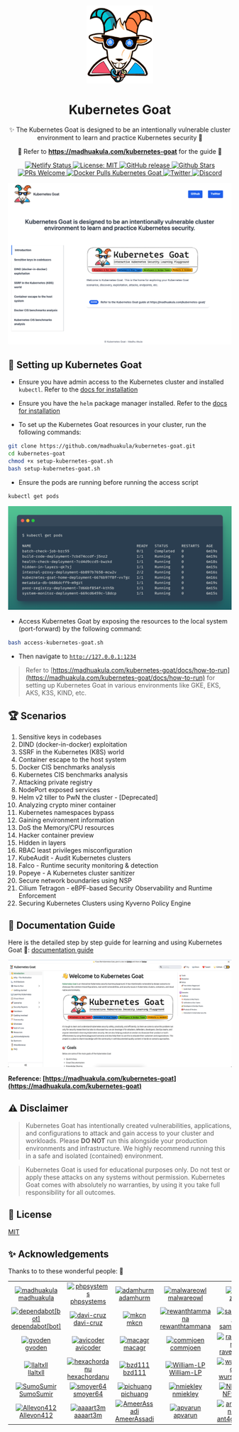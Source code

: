 <p align="center">
  <a href="https://madhuakula.com/kubernetes-goat">
    <img alt="Kubernetes Goat" src="kubernetes-goat-logo.png" width="150" />
  </a>
</p>
<h1 align="center">
  Kubernetes Goat
</h1>
<p align="center">
    ✨ The Kubernetes Goat is designed to be an intentionally vulnerable cluster environment to learn and practice Kubernetes security 🚀
</p>

<p align="center">
    🙌 Refer to <b><a href="https://madhuakula.com/kubernetes-goat">https://madhuakula.com/kubernetes-goat</a></b> for the guide 📖
</p>

<p align="center">
    <a href="https://app.netlify.com/sites/kubernetes-goat/deploys">
        <img alt="Netlify Status" src="https://api.netlify.com/api/v1/badges/e5399be3-9c47-4557-b237-9e6c89f6cada/deploy-status" />
    </a>    
    <a href="https://github.com/madhuakula/kubernetes-goat/blob/master/LICENSE">
        <img alt="License: MIT" src="https://img.shields.io/badge/License-MIT-blue.svg" />
    </a>    
    <a href="https://github.com/madhuakula/kubernetes-goat/releases/latest">
        <img alt="GitHub release" src="https://img.shields.io/github/release/madhuakula/kubernetes-goat.svg" />
    </a>    
    <a href="https://github.com/madhuakula/kubernetes-goat/stargazers">
        <img alt="Github Stars" src="https://img.shields.io/github/stars/madhuakula/kubernetes-goat" />
    </a>    
    <a href="https://github.com/madhuakula/kubernetes-goat/pulls">
        <img alt="PRs Welcome" src="https://img.shields.io/badge/PRs-welcome-brightgreen.svg" />
    </a>    
    <a href="https://hub.docker.com/r/madhuakula/k8s-goat-system-monitor">
        <img alt="Docker Pulls Kubernetes Goat" src="https://img.shields.io/docker/pulls/madhuakula/k8s-goat-system-monitor" />
    </a>    
    <a href="https://twitter.com/intent/tweet/?text=Kubernetes%20Goat,%20an%20intentionally%20vulnerable%20by%20design%20training%20platform%20to%20learn%20%23Kubernetes%20Security%20by%20%40madhuakula.%20Check%20it%20out%20&url=https://github.com/madhuakula/kubernetes-goat">
        <img alt="Twitter" src="https://img.shields.io/twitter/url?url=https://github.com/madhuakula/kubernetes-goat" />
    </a>
    <a href="https://rebrand.ly/Kubernetes-Goat/">
        <img alt="Discord" src="https://img.shields.io/discord/976503864268308580?color=9cf&label=Discord&logo=discord&logoColor=white" />
    </a>
</p>

[![Kubernetes Goat Home](./kubernetes-goat-home.png)](https://madhuakula.com/kubernetes-goat)

## 🧰 Setting up Kubernetes Goat

* Ensure you have admin access to the Kubernetes cluster and installed `kubectl`. Refer to the [docs for installation](https://kubernetes.io/docs/tasks/tools/install-kubectl/)

* Ensure you have the `helm` package manager installed. Refer to the [docs for installation](https://helm.sh/docs/intro/install)
* To set up the Kubernetes Goat resources in your cluster, run the following commands:

```bash
git clone https://github.com/madhuakula/kubernetes-goat.git
cd kubernetes-goat
chmod +x setup-kubernetes-goat.sh
bash setup-kubernetes-goat.sh
```

* Ensure the pods are running before running the access script

```bash
kubectl get pods
```

![all pods running in kubectl get pods](guide/docs/scenarios/images/kubectl-get-pods.png)

* Access Kubernetes Goat by exposing the resources to the local system (port-forward) by the following command:

```bash
bash access-kubernetes-goat.sh
```

* Then navigate to [`http://127.0.0.1:1234`](http://127.0.0.1:1234)

> Refer to [https://madhuakula.com/kubernetes-goat/docs/how-to-run](https://madhuakula.com/kubernetes-goat/docs/how-to-run) for setting up Kubernetes Goat in various environments like GKE, EKS, AKS, K3S, KIND, etc.

## 🏆 Scenarios

1. Sensitive keys in codebases
2. DIND (docker-in-docker) exploitation
3. SSRF in the Kubernetes (K8S) world
4. Container escape to the host system
5. Docker CIS benchmarks analysis
6. Kubernetes CIS benchmarks analysis
7. Attacking private registry
8. NodePort exposed services
9. Helm v2 tiller to PwN the cluster - [Deprecated]
10. Analyzing crypto miner container
11. Kubernetes namespaces bypass
12. Gaining environment information
13. DoS the Memory/CPU resources
14. Hacker container preview
15. Hidden in layers
16. RBAC least privileges misconfiguration
17. KubeAudit - Audit Kubernetes clusters
18. Falco - Runtime security monitoring & detection
19. Popeye - A Kubernetes cluster sanitizer
20. Secure network boundaries using NSP
21. Cilium Tetragon - eBPF-based Security Observability and Runtime Enforcement
22. Securing Kubernetes Clusters using Kyverno Policy Engine

## 📖 Documentation Guide

Here is the detailed step by step guide for learning and using Kubernetes Goat 🎉: [documentation guide](https://madhuakula.com/kubernetes-goat)

[![Kubernetes Goat Documentation Guide](kubernetes-goat-docs.png)](https://madhuakula.com/kubernetes-goat)

**Reference: [https://madhuakula.com/kubernetes-goat](https://madhuakula.com/kubernetes-goat)**

## ⚠️ Disclaimer

> Kubernetes Goat has intentionally created vulnerabilities, applications, and configurations to attack and gain access to your cluster and workloads. Please **DO NOT** run this alongside your production environments and infrastructure. We highly recommend running this in a safe and isolated (contained) environment.

> Kubernetes Goat is used for educational purposes only. Do not test or apply these attacks on any systems without permission. Kubernetes Goat comes with absolutely no warranties, by using it you take full responsibility for all outcomes.

## 📝 License

[MIT](https://github.com/madhuakula/kubernetes-goat/blob/master/LICENSE)

## ✨ Acknowledgements

Thanks to to these wonderful people: 🎉

<table>
    <tr>
        <td align="center"><a href="https://github.com/madhuakula"><img alt="madhuakula"src="https://avatars.githubusercontent.com/u/6764192?v=4" width="100" /><br />madhuakula</a></td>
        <td align="center"><a href="https://github.com/phpsystems"><img alt="phpsystems"src="https://avatars.githubusercontent.com/u/6594322?v=4" width="100" /><br />phpsystems</a></td>
        <td align="center"><a href="https://github.com/adamhurm"><img alt="adamhurm"src="https://avatars.githubusercontent.com/u/13396996?v=4" width="100" /><br />adamhurm</a></td>
        <td align="center"><a href="https://github.com/malwareowl"><img alt="malwareowl"src="https://avatars.githubusercontent.com/u/44069301?v=4" width="100" /><br />malwareowl</a></td>
        <td align="center"><a href="https://github.com/za"><img alt="za"src="https://avatars.githubusercontent.com/u/409455?v=4" width="100" /><br />za</a></td>
        <td align="center"><a href="https://github.com/0xCardinal"><img alt="0xCardinal"src="https://avatars.githubusercontent.com/u/77858203?v=4" width="100" /><br />0xCardinal</a></td>
    </tr>
    <tr>
        <td align="center"><a href="https://github.com/apps/dependabot"><img alt="dependabot[bot]"src="https://avatars.githubusercontent.com/in/29110?v=4" width="100" /><br />dependabot[bot]</a></td>
        <td align="center"><a href="https://github.com/davi-cruz"><img alt="davi-cruz"src="https://avatars.githubusercontent.com/u/1941328?v=4" width="100" /><br />davi-cruz</a></td>
        <td align="center"><a href="https://github.com/mkcn"><img alt="mkcn"src="https://avatars.githubusercontent.com/u/7307955?v=4" width="100" /><br />mkcn</a></td>
        <td align="center"><a href="https://github.com/rewanthtammana"><img alt="rewanthtammana"src="https://avatars.githubusercontent.com/u/22347290?v=4" width="100" /><br />rewanthtammana</a></td>
        <td align="center"><a href="https://github.com/samriggs"><img alt="samriggs"src="https://avatars.githubusercontent.com/u/2112396?v=4" width="100" /><br />samriggs</a></td>
        <td align="center"><a href="https://github.com/nayanballa08"><img alt="nayanballa08"src="https://avatars.githubusercontent.com/u/93637007?v=4" width="100" /><br />nayanballa08</a></td>
    </tr>
    <tr>
        <td align="center"><a href="https://github.com/gvoden"><img alt="gvoden"src="https://avatars.githubusercontent.com/u/13051959?v=4" width="100" /><br />gvoden</a></td>
        <td align="center"><a href="https://github.com/avicoder"><img alt="avicoder"src="https://avatars.githubusercontent.com/u/2093260?v=4" width="100" /><br />avicoder</a></td>
        <td align="center"><a href="https://github.com/macagr"><img alt="macagr"src="https://avatars.githubusercontent.com/u/2797772?v=4" width="100" /><br />macagr</a></td>
        <td align="center"><a href="https://github.com/commjoen"><img alt="commjoen"src="https://avatars.githubusercontent.com/u/1457214?v=4" width="100" /><br />commjoen</a></td>
        <td align="center"><a href="https://github.com/ravenium"><img alt="ravenium"src="https://avatars.githubusercontent.com/u/670285?v=4" width="100" /><br />ravenium</a></td>
        <td align="center"><a href="https://github.com/BlaiseOfGlory"><img alt="BlaiseOfGlory"src="https://avatars.githubusercontent.com/u/5067183?v=4" width="100" /><br />BlaiseOfGlory</a></td>
    </tr>
    <tr>
        <td align="center"><a href="https://github.com/llaltxll"><img alt="llaltxll"src="https://avatars.githubusercontent.com/u/11542112?v=4" width="100" /><br />llaltxll</a></td>
        <td align="center"><a href="https://github.com/hexachordanu"><img alt="hexachordanu"src="https://avatars.githubusercontent.com/u/19929881?v=4" width="100" /><br />hexachordanu</a></td>
        <td align="center"><a href="https://github.com/bzd111"><img alt="bzd111"src="https://avatars.githubusercontent.com/u/18071885?v=4" width="100" /><br />bzd111</a></td>
        <td align="center"><a href="https://github.com/William-LP"><img alt="William-LP"src="https://avatars.githubusercontent.com/u/10053686?v=4" width="100" /><br />William-LP</a></td>
        <td align="center"><a href="https://github.com/wurstbrot"><img alt="wurstbrot"src="https://avatars.githubusercontent.com/u/955192?v=4" width="100" /><br />wurstbrot</a></td>
        <td align="center"><a href="https://github.com/suneshgovind"><img alt="suneshgovind"src="https://avatars.githubusercontent.com/u/7311057?v=4" width="100" /><br />suneshgovind</a></td>
    </tr>
    <tr>
        <td align="center"><a href="https://github.com/SumoSumir"><img alt="SumoSumir"src="https://avatars.githubusercontent.com/u/75212845?v=4" width="100" /><br />SumoSumir</a></td>
        <td align="center"><a href="https://github.com/smoyer64"><img alt="smoyer64"src="https://avatars.githubusercontent.com/u/328333?v=4" width="100" /><br />smoyer64</a></td>
        <td align="center"><a href="https://github.com/pichuang"><img alt="pichuang"src="https://avatars.githubusercontent.com/u/5253671?v=4" width="100" /><br />pichuang</a></td>
        <td align="center"><a href="https://github.com/nmiekley"><img alt="nmiekley"src="https://avatars.githubusercontent.com/u/50100352?v=4" width="100" /><br />nmiekley</a></td>
        <td align="center"><a href="https://github.com/NF997"><img alt="NF997"src="https://avatars.githubusercontent.com/u/23374308?v=4" width="100" /><br />NF997</a></td>
        <td align="center"><a href="https://github.com/Like0x"><img alt="Like0x"src="https://avatars.githubusercontent.com/u/19629138?v=4" width="100" /><br />Like0x</a></td>
    </tr>
    <tr>
        <td align="center"><a href="https://github.com/Allevon412"><img alt="Allevon412"src="https://avatars.githubusercontent.com/u/41178870?v=4" width="100" /><br />Allevon412</a></td>
        <td align="center"><a href="https://github.com/aaaart3m"><img alt="aaaart3m"src="https://avatars.githubusercontent.com/u/60462779?v=4" width="100" /><br />aaaart3m</a></td>
        <td align="center"><a href="https://github.com/AmeerAssadi"><img alt="AmeerAssadi"src="https://avatars.githubusercontent.com/u/7712804?v=4" width="100" /><br />AmeerAssadi</a></td>
        <td align="center"><a href="https://github.com/apvarun"><img alt="apvarun"src="https://avatars.githubusercontent.com/u/8411309?v=4" width="100" /><br />apvarun</a></td>
        <td align="center"><a href="https://github.com/ant4g0nist"><img alt="ant4g0nist"src="https://avatars.githubusercontent.com/u/3500559?v=4" width="100" /><br />ant4g0nist</a></td>
    </tr>
</table>